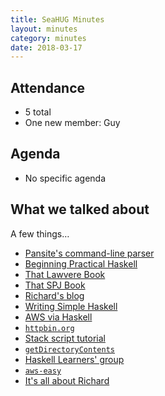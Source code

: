 ```yaml
---
title: SeaHUG Minutes
layout: minutes
category: minutes
date: 2018-03-17
---
```


## Attendance

* 5 total
* One new member: Guy

## Agenda

* No specific agenda

## What we talked about

A few things&hellip;

* [Pansite's command-line parser](https://github.com/rcook/pansite/blob/master/app/PansiteApp/CommandLine.hs)
* [Beginning Practical Haskell](http://blog.rcook.org/beginning-practical-haskell/part01.html)
* [That Lawvere Book](https://www.amazon.com/Conceptual-Mathematics-First-Introduction-Categories/dp/052171916X)
* [That SPJ Book](https://www.microsoft.com/en-us/research/publication/the-implementation-of-functional-programming-languages/)
* [Richard's blog](http://blog.rcook.org/)
* [Writing Simple Haskell](https://soupi.github.io/rfc/writing_simple_haskell/)
* [AWS via Haskell](https://github.com/rcook/aws-via-haskell/blob/master/dynamodb/Main.hs)
* [`httpbin.org`](http://httpbin.org/)
* [Stack script tutorial](https://haskell-lang.org/tutorial/stack-script)
* [`getDirectoryContents`](https://www.stackage.org/haddock/lts-11.0/directory-1.3.0.2/System-Directory.html#v:getDirectoryContents)
* [Haskell Learners' group](https://www.meetup.com/SEAHUG/events/zdbklpyxgbgb/)
* [`aws-easy`](http://hackage.haskell.org/package/aws-easy)
* [It's all about Richard](http://hackage.haskell.org/user/rcook)
